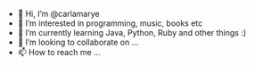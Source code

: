- 👋 Hi, I’m @carlamarye
- 👀 I’m interested in programming, music, books etc
- 🌱 I’m currently learning Java, Python, Ruby and other things :)
- 💞️ I’m looking to collaborate on ...
- 📫 How to reach me ...

<!---
carlamarye/carlamarye is a ✨ special ✨ repository because its `README.md` (this file) appears on your GitHub profile.
You can click the Preview link to take a look at your changes.
--->
